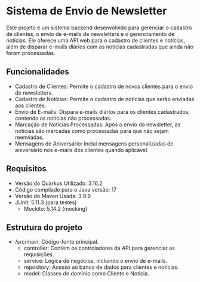 # Sistema de Envio de Newsletter

Este projeto é um sistema backend desenvolvido para gerenciar o cadastro de clientes, o envio de e-mails de newsletters e o gerenciamento de notícias. Ele oferece uma API web para o cadastro de clientes e notícias, além de disparar e-mails diários com as notícias cadastradas que ainda não foram processadas.

## Funcionalidades

- Cadastro de Clientes: Permite o cadastro de novos clientes para o envio de newsletters.
- Cadastro de Notícias: Permite o cadastro de notícias que serão enviadas aos clientes.
- Envio de E-mails: Dispara e-mails diários para os clientes cadastrados, contendo as notícias não processadas.
- Marcação de Notícias Processadas: Após o envio da newsletter, as notícias são marcadas como processadas para que não sejam reenviadas.
- Mensagens de Aniversário: Inclui mensagens personalizadas de aniversário nos e-mails dos clientes quando aplicável.

## Requisitos
- Versão do Quarkus Utilizado: 3.16.2
- Código compilado para o Java versão: 17
- Versão do Maven Usada: 3.9.9
- JUnit: 5.11.3 (para testes)
    - Mockito: 5.14.2 (mocking)

## Estrutura do projeto
- /src/main: Código-fonte principal.
    - controller: Contém os controladores da API para gerenciar as requisições.
    - service: Lógica de negócios, incluindo o envio de e-mails.
    - repository: Acesso ao banco de dados para clientes e notícias.
    - model: Classes de domínio como Cliente e Noticia.
